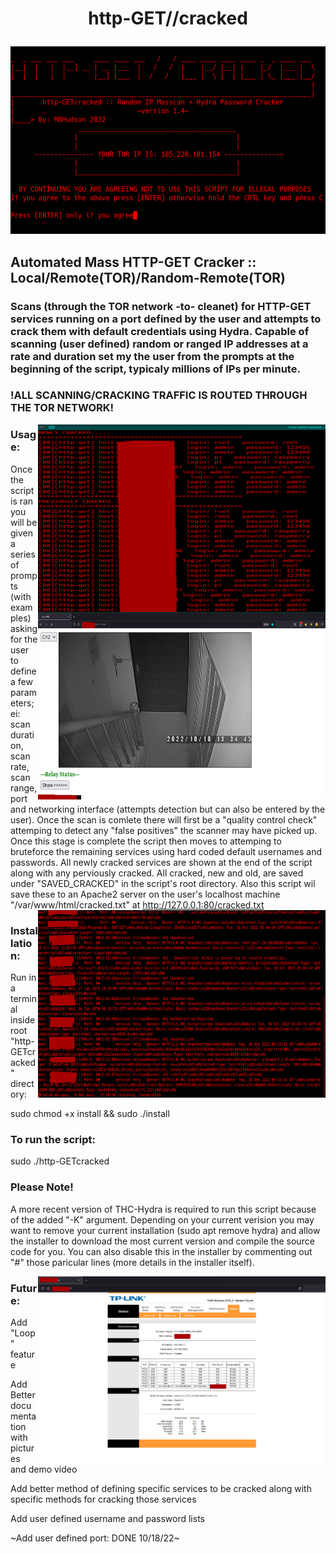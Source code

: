 # <p align="center">http-GET//cracked</p>

 <p align="center">
  <img width="660" height="300" src="https://github.com/MBHudson/http-GETcracked/blob/main/main04.png">
</p>


## Automated Mass HTTP-GET Cracker :: Local/Remote(TOR)/Random-Remote(TOR)
### Scans (through the TOR network -to- cleanet) for HTTP-GET services running on a port defined by the user and attempts to crack them with default credentials using Hydra. Capable of scanning (user defined) random or ranged IP addresses at a rate and duration set my the user from the prompts at the beginning of the script, typicaly millions of IPs per minute.

### !ALL SCANNING/CRACKING TRAFFIC IS ROUTED THROUGH THE TOR NETWORK!


<img align="right" width="460" height="300" src="https://github.com/MBHudson/http-GETcracked/blob/main/pass.jpg">
<img align="right" width="460" height="300" src="https://github.com/MBHudson/http-GETcracked/blob/main/cam.jpg">



### Usage:

Once the script is ran you will be given a series of prompts (with examples) asking for the user to define a few parameters; ei: scan duration, scan rate, scan range, port and networking interface (attempts detection but can also be entered by the user). Once the scan is comlete there will first be a "quality control check" attemping to detect any "false positives" the scanner may have picked up. Once this stage is complete the script then moves to attemping to bruteforce the remaining services using hard coded default usernames and passwords. All newly cracked services are shown at the end of the script along with any perviously cracked. All cracked, new and old, are saved under "SAVED_CRACKED" in the script's root directory. Also this script wil save these to an Apache2 server on the user's localhost machine "/var/www/html/cracked.txt" at http://127.0.0.1:80/cracked.txt 
 <img align="right" width="460" height="300" src="https://github.com/MBHudson/http-GETcracked/blob/main/banner.jpg"> 
 




### Installation:

Run in a terminal inside root "http-GETcracked" directory:

sudo chmod +x install && sudo ./install



### To run the script:

sudo ./http-GETcracked




### Please Note!

A more recent version of THC-Hydra is required to run this script because of the added "-K" argument. Depending on your current verision you may want to remove your current installation (sudo apt remove hydra) and allow the installer to download the most current version and compile the source code for you. You can also disable this in the installer by commenting out "#" those paricular lines (more details in the installer itself).

<img align="right" width="460" height="300" src="https://github.com/MBHudson/http-GETcracked/blob/main/router.jpg"> 




### Future:

Add "Loop" feature

Add Better documentation with pictures and demo video

Add better method of defining specific services to be cracked along with specific methods for cracking those services

Add user defined username and password lists

~Add user defined port: DONE 10/18/22~
